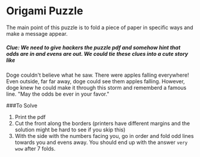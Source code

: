 # Origami Puzzle

The main point of this puzzle is to fold a piece of paper in specific ways and make a message appear.

##### Clue: We need to give hackers the puzzle pdf and somehow hint that odds are in and evens are out. We could tie these clues into a cute story like

Doge couldn't believe what he saw. There were apples falling everywhere! Even outside, far far away, doge could see them apples falling. However, doge knew he could make it through this storm and rememberd a famous line. "May the odds be ever in your favor."

###To Solve
1. Print the pdf
2. Cut the front along the borders (printers have different margins and the solution might be hard to see if you skip this)
3. With the side with the numbers facing you, go in order and fold odd lines towards you and evens away. You should end up with the answer `very wow` after 7 folds.
